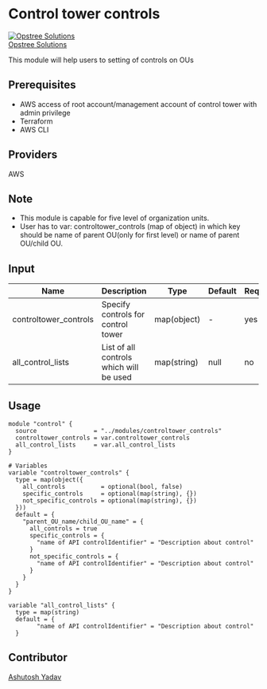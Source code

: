 # Control tower controls
[![Opstree Solutions][opstree_avatar]][opstree_homepage]<br/>[Opstree Solutions][opstree_homepage] 

  [opstree_homepage]: https://opstree.github.io/
  [opstree_avatar]: https://img.cloudposse.com/150x150/https://github.com/opstree.png
This module will help users to setting of controls on OUs
## Prerequisites
- AWS access of root account/management account of control tower with admin privilege
- Terraform
- AWS CLI
## Providers
AWS
## Note
- This module is capable for five level of organization units.
- User has to var: controltower_controls (map of object) in which key should be name of parent OU(only for first level) or name of parent OU/child OU.

## Input
| Name | Description | Type | Default | Required |
|-------|----------|------|-----|-----|
| controltower_controls | Specify controls for control tower| map(object) | - | yes |
| all_control_lists | List of all controls which will be used | map(string) | null | no |

## Usage
```hcl
module "control" {
  source                = "../modules/controltower_controls"
  controltower_controls = var.controltower_controls
  all_control_lists     = var.all_control_lists
}

# Variables
variable "controltower_controls" {
  type = map(object({
    all_controls          = optional(bool, false)
    specific_controls     = optional(map(string), {})
    not_specific_controls = optional(map(string), {})
  }))
  default = {
    "parent_OU_name/child_OU_name" = {
      all_controls = true
      specific_controls = {
        "name of API controlIdentifier" = "Description about control"
      }
      not_specific_controls = {
        "name of API controlIdentifier" = "Description about control"       
      }
    }
  }
}

variable "all_control_lists" {
  type = map(string)
  default = {
        "name of API controlIdentifier" = "Description about control"    
  }
```
## Contributor
[Ashutosh Yadav](https://github.com/ashutoshyadav66)

